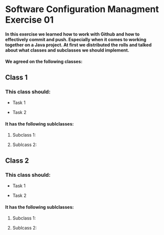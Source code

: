 # Software Configuration Managment Exercise 01

#### In this exercise we learned how to work with Github and how to effectively commit and push. Especially when it comes to working together on a Java project. At first we distributed the rolls and talked about what classes and subclasses we should implement.
#### We agreed on the following classes:

## Class 1

### This class should:
- Task 1

- Task 2

#### It has the following sublclasses:
 1. Subclass 1:

 2. Sublcass 2:

## Class 2

### This class should:
- Task 1

- Task 2

#### It has the following sublclasses:
 1. Subclass 1:

 2. Sublcass 2:


[//]: # (1. Numbered)
[//]: # (2. List)

[//]: # (**Bold** and _Italic_ and `Code` text)
